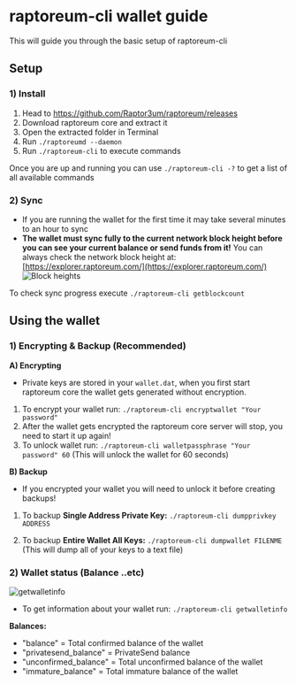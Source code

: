 # raptoreum-cli wallet guide

This will guide you through the basic setup of raptoreum-cli


## Setup
### 1) Install
1) Head to https://github.com/Raptor3um/raptoreum/releases
2) Download raptoreum core and extract it
3) Open the extracted folder in Terminal 
4) Run `./raptoreumd --daemon`
5) Run `./raptoreum-cli` to execute commands

Once you are up and running you can use `./raptoreum-cli -?` to get a list of all available commands
### 2) Sync
- If you are running the wallet for the first time it may take several minutes to an hour to sync
- **The wallet must sync fully to the current network block height before you can see your current balance or send funds from it!**
You can always check the network block height at: [https://explorer.raptoreum.com/](https://explorer.raptoreum.com/)
![Block heights](https://i.imgur.com/ua6uq52.png)

To check sync progress execute ``./raptoreum-cli getblockcount``

## Using the wallet
### 1) Encrypting & Backup (Recommended)

**A) Encrypting** 
- Private keys are stored in your `wallet.dat`, when you first start raptoreum core the wallet gets generated without encryption.
1) To encrypt your wallet run:
 `./raptoreum-cli encryptwallet "Your password"`
 2) After the wallet gets encrypted the raptoreum core server will stop, you need to start it up again!
 3) To unlock wallet run:
 `./raptoreum-cli walletpassphrase "Your password" 60` (This will unlock the wallet for 60 seconds)

**B) Backup** 
- If you encrypted your wallet you will need to unlock it before creating backups!
1) To backup **Single Address Private Key:**
`./raptoreum-cli dumpprivkey ADDRESS`

2) To backup **Entire Wallet All Keys:**
`./raptoreum-cli dumpwallet FILENME` (This will dump all of your keys to a text file)

### 2) Wallet status (Balance ..etc)
![getwalletinfo](https://i.imgur.com/bCW9sCk.png)
- To get information about your wallet run:
`./raptoreum-cli getwalletinfo`

**Balances:**
- "balance" = Total confirmed balance of the wallet
- "privatesend_balance" = PrivateSend balance
- "unconfirmed_balance" = Total unconfirmed balance of the wallet
- "immature_balance" = Total immature balance of the wallet 




